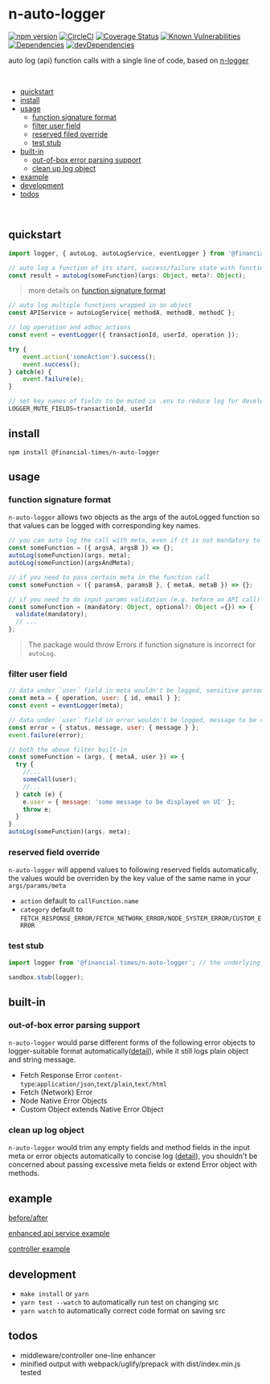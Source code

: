 # n-auto-logger 

[![npm version](https://badge.fury.io/js/%40financial-times%2Fn-auto-logger.svg)](https://badge.fury.io/js/%40financial-times%2Fn-auto-logger) [![CircleCI](https://circleci.com/gh/Financial-Times/n-auto-logger.svg?style=shield)](https://circleci.com/gh/Financial-Times/n-auto-logger) [![Coverage Status](https://coveralls.io/repos/github/Financial-Times/n-auto-logger/badge.svg?branch=master)](https://coveralls.io/github/Financial-Times/n-auto-logger?branch=master) 
[![Known Vulnerabilities](https://snyk.io/test/github/Financial-Times/n-auto-logger/badge.svg)](https://snyk.io/test/github/Financial-Times/n-auto-logger) [![Dependencies](https://david-dm.org/Financial-Times/n-auto-logger.svg)](https://david-dm.org/Financial-Times/n-auto-logger) [![devDependencies](https://david-dm.org/Financial-Times/n-auto-logger/dev-status.svg)](https://david-dm.org/Financial-Times/n-auto-logger?type=dev)

auto log (api) function calls with a single line of code, based on [n-logger](https://github.com/Financial-Times/n-logger)

<br>

- [quickstart](#quickstart)
- [install](#install)
- [usage](#usage)
   * [function signature format](#function-signature-format)
   * [filter user field](#filter-user-field)
   * [reserved filed override](#reserved-field-override)
   * [test stub](#test-stub)
- [built-in](#built-in)
   * [out-of-box error parsing support](#out-of-box-error-parsing-support)
   * [clean up log object](#clean-up-log-object)
- [example](#example)
- [development](#development)
- [todos](#todos)

<br>

## quickstart
```js
import logger, { autoLog, autoLogService, eventLogger } from '@financial-times/n-auto-logger';
```

```js
// auto log a function of its start, success/failure state with function name as `action`
const result = autoLog(someFunction)(args: Object, meta?: Object);
```
> more details on [function signature format](#function-signature-format)

```js
// auto log multiple functions wrapped in an object
const APIService = autoLogService{ methodA, methodB, methodC };
```

```js
// log operation and adhoc actions
const event = eventLogger({ transactionId, userId, operation });

try {
    event.action('someAction').success();
    event.success();
} catch(e) {
    event.failure(e);
}
```


```js
// set key names of fields to be muted in .env to reduce log for development
LOGGER_MUTE_FIELDS=transactionId, userId
```

## install
```shell
npm install @financial-times/n-auto-logger
```

## usage

### function signature format

`n-auto-logger` allows two objects as the args of the autoLogged function so that values can be logged with corresponding key names.
```js
// you can auto log the call with meta, even if it is not mandatory to the function
const someFunction = ({ argsA, argsB }) => {};
autoLog(someFunction)(args, meta);
autoLog(someFunction)(argsAndMeta);

// if you need to pass certain meta in the function call
const someFunction = ({ paramsA, paramsB }, { metaA, metaB }) => {};

// if you need to do input params validation (e.g. before an API call)
const someFunction = (mandatory: Object, optional?: Object ={}) => {
  validate(mandatory);
  // ...
};
```

> The package would throw Errors if function signature is incorrect for `autoLog`.

### filter user field
```js
// data under `user` field in meta wouldn't be logged, sensitive personal data could be put here
const meta = { operation, user: { id, email } };
const event = eventLogger(meta);

// data under `user` field in error wouldn't be logged, message to be rendered on UI could be put here
const error = { status, message, user: { message } };
event.failure(error);

// both the above filter built-in
const someFunction = (args, { metaA, user }) => {
  try {
    //...
    someCall(user);
    //...
  } catch (e) {
    e.user = { message: 'some message to be displayed on UI' };
    throw e;
  }
}
autoLog(someFunction)(args, meta);
````

### reserved field override
`n-auto-logger` will append values to following reserved fields automatically, the values would be overriden by the key value of the same name in your `args/params/meta`
* `action` default to `callFunction.name`
* `category` default to `FETCH_RESPONSE_ERROR/FETCH_NETWORK_ERROR/NODE_SYSTEM_ERROR/CUSTOM_ERROR`

### test stub

```js
import logger from '@financial-times/n-auto-logger'; // the underlying logger instance (`n-logger`)

sandbox.stub(logger);
```

## built-in

### out-of-box error parsing support

`n-auto-logger` would parse different forms of the following error objects to logger-suitable format automatically([detail](src/failure.js)), while it still logs plain object and string message.
* Fetch Response Error `content-type`:`application/json`,`text/plain`,`text/html`
* Fetch (Network) Error
* Node Native Error Objects
* Custom Object extends Native Error Object

### clean up log object

`n-auto-logger` would trim any empty fields and method fields in the input meta or error objects automatically to concise log ([detail](src/index.js)), you shouldn't be concerned about passing excessive meta fields or extend Error object with methods.

## example
[before/after](example/EXAMPLE.md)

[enhanced api service example](https://github.com/Financial-Times/newspaper-mma/blob/master/server/apis/newspaper-info-svc.js)

[controller example](https://github.com/Financial-Times/newspaper-mma/blob/master/server/routes/delivery-address/controller.js)

## development
* `make install` or `yarn`
* `yarn test --watch` to automatically run test on changing src
* `yarn watch` to automatically correct code format on saving src

## todos
* middleware/controller one-line enhancer
* minified output with webpack/uglify/prepack with dist/index.min.js tested
